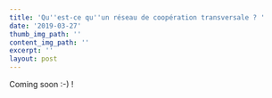 ```yaml
---
title: 'Qu''est-ce qu''un réseau de coopération transversale ? '
date: '2019-03-27'
thumb_img_path: ''
content_img_path: ''
excerpt: ''
layout: post
---
```

Coming soon :-) !
